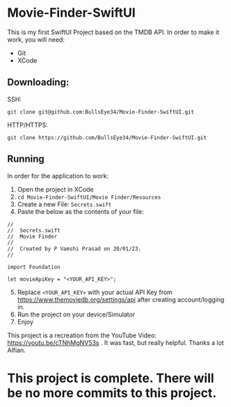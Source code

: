 # Movie-Finder-SwiftUI

This is my first SwiftUI Project based on the TMDB API.
In order to make it work, you will need:

- Git
- XCode

## Downloading:
SSH: 
```
git clone git@github.com:BullsEye34/Movie-Finder-SwiftUI.git
```

HTTP/HTTPS: 
```
git clone https://github.com/BullsEye34/Movie-Finder-SwiftUI.git
```

## Running
In order for the application to work:
1. Open the project in XCode
2. `cd Movie-Finder-SwiftUI/Movie Finder/Resources`
3. Create a new File: `Secrets.swift`
4. Paste the below as the contents of your file:
```
//
//  Secrets.swift
//  Movie Finder
//
//  Created by P Vamshi Prasad on 20/01/23.
//

import Foundation

let movieApiKey = "<YOUR_API_KEY>";
```
5. Replace `<YOUR_API_KEY>` with your actual API Key from https://www.themoviedb.org/settings/api after creating account/logging in.
6. Run the project on your device/Simulator
7. Enjoy

This project is a recreation from the YouTube Video: https://youtu.be/cTNhMgNV53s . It was fast, but really helpful. Thanks a lot Alfian.

# This project is complete. There will be no more commits to this project.
